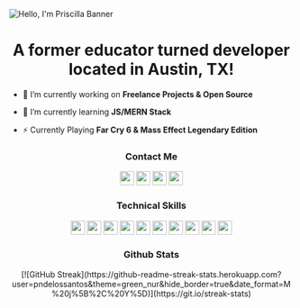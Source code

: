 ![Hello, I'm Priscilla Banner](https://i.ibb.co/S0nSr2N/Green-Abstract-Watercolor-Lifestyle-Linked-In-Banner-1.gif)

<h1 align="center">A former educator turned developer located in Austin, TX!</h1>

- 🔭 I’m currently working on **Freelance Projects & Open Source**

- 🌱 I’m currently learning **JS/MERN Stack**

- ⚡ Currently Playing **Far Cry 6 & Mass Effect Legendary Edition**

 <h3 align="center">Contact Me</h3>
  <p align="center">
    <a href="https://twitter.com/thepriscillad"><img src="https://img.shields.io/badge/Twitter-588157?&style=plastic&logo=twitter&logoColor=white" height=25></a>
    <a href="https://www.codewars.com/users/pndelossantos"><img src="https://img.shields.io/badge/Codewars-588157?style=plastic&logo=Codewars&logoColor=white" height=25></a>
    <a href="mailto:priscilla.n.delossantos@outlook.com"><img src="https://img.shields.io/badge/Email-588157?style=plastic&logo=gmail&logoColor=white" height=25></a>
    <a href="https://www.linkedin.com/in/pndelossantos/"><img src="https://img.shields.io/badge/LinkedIn-588157?style=plastic&logo=linkedin&logoColor=white" height=25></a>
    <!-- <a href="https://dev.to/#"><img src="https://img.shields.io/badge/Download_Resume-588157?style=plastic&logo=googledrive&logoColor=white" height=25></a> -->
  </p>



  <h3 align="center">Technical Skills</h3>
    <p align="center">
      <img src="https://img.shields.io/badge/HTML5-588157?style=plastic&logo=html5&logoColor=white" height=25>
      <img src="https://img.shields.io/badge/CSS3-588157?style=plastic&logo=css3&logoColor=white" height=25>
      <img src="https://img.shields.io/badge/JavaScript-588157?style=plastic&logo=javascript&logoColor=F7DF1E" height=25>
      <img src="https://img.shields.io/badge/Node.js-588157?style=plastic&logo=nodedotjs&logoColor=white" height=25>
      <img src="https://img.shields.io/badge/React-588157?style=plastic&logo=react&logoColor=61DAFB" height=25>
      <img src="https://img.shields.io/badge/Express.js-588157?style=plastic&logo=express&logoColor=white" height=25>
      <img src="https://img.shields.io/badge/MongoDB-588157?style=plastic&logo=mongodb&logoColor=white" height=25>
      <img src="https://img.shields.io/badge/Figma-588157?style=plastic&logo=figma&logoColor=white" height=25>
      <img src="https://img.shields.io/badge/Visual_Studio-588157?style=plastic&logo=visual%20studio&logoColor=white" height=25>
      <img src="https://img.shields.io/badge/GIT-588157?style=plastic&logo=git&logoColor=white" height=25>
    </p> 
    <h3 align="center">Github Stats</h3>
    <p align="center">[![GitHub Streak](https://github-readme-streak-stats.herokuapp.com?user=pndelossantos&theme=green_nur&hide_border=true&date_format=M%20j%5B%2C%20Y%5D)](https://git.io/streak-stats)</p>
